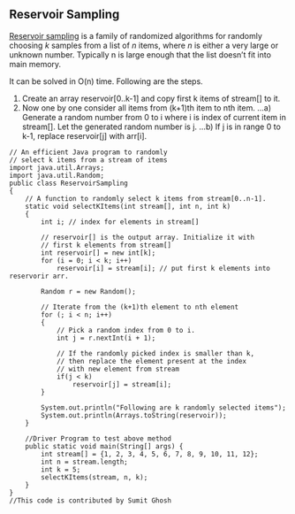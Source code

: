 ## Reservoir Sampling

[Reservoir sampling](http://en.wikipedia.org/wiki/Reservoir_sampling) is a family of randomized algorithms for randomly choosing _k_ samples from a list of _n_ items, where _n_ is either a very large or unknown number. Typically n is large enough that the list doesn’t fit into main memory.

It can be solved in O(n) time. Following are the steps.

1) Create an array reservoir[0..k-1] and copy first k items of stream[] to it.
2) Now one by one consider all items from (k+1)th item to nth item.
…a) Generate a random number from 0 to i where i is index of current item in stream[]. Let the generated random number is j.
…b) If j is in range 0 to k-1, replace reservoir[j] with arr[i].



```
// An efficient Java program to randomly
// select k items from a stream of items
import java.util.Arrays;
import java.util.Random;
public class ReservoirSampling 
{
	// A function to randomly select k items from stream[0..n-1].
	static void selectKItems(int stream[], int n, int k)
	{
		int i; // index for elements in stream[]
		
		// reservoir[] is the output array. Initialize it with
		// first k elements from stream[]
		int reservoir[] = new int[k];
		for (i = 0; i < k; i++)
			reservoir[i] = stream[i]; // put first k elements into reservorir arr.
		
		Random r = new Random();
		
		// Iterate from the (k+1)th element to nth element
		for (; i < n; i++)
		{
			// Pick a random index from 0 to i.
			int j = r.nextInt(i + 1);
			
			// If the randomly picked index is smaller than k,
			// then replace the element present at the index
			// with new element from stream
			if(j < k)
				reservoir[j] = stream[i];		 
		}
		
		System.out.println("Following are k randomly selected items");
		System.out.println(Arrays.toString(reservoir));
	}
	
	//Driver Program to test above method
	public static void main(String[] args) {
		int stream[] = {1, 2, 3, 4, 5, 6, 7, 8, 9, 10, 11, 12};
		int n = stream.length;
		int k = 5;
		selectKItems(stream, n, k);
	}
}
//This code is contributed by Sumit Ghosh
```

